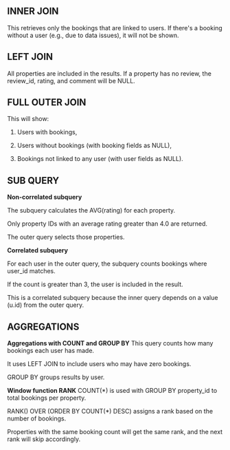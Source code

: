 ## INNER JOIN

This retrieves only the bookings that are linked to users. If there's a booking without a user (e.g., due to data issues), it will not be shown.

## LEFT JOIN

All properties are included in the results. If a property has no review, the review_id, rating, and comment will be NULL.

## FULL OUTER JOIN

This will show:

1. Users with bookings,

2. Users without bookings (with booking fields as NULL),

3. Bookings not linked to any user (with user fields as NULL).

## SUB QUERY

**Non-correlated subquery**

The subquery calculates the AVG(rating) for each property.

Only property IDs with an average rating greater than 4.0 are returned.

The outer query selects those properties.

**Correlated subquery**

For each user in the outer query, the subquery counts bookings where user_id matches.

If the count is greater than 3, the user is included in the result.

This is a correlated subquery because the inner query depends on a value (u.id) from the outer query.

## AGGREGATIONS

**Aggregations with COUNT and GROUP BY**
This query counts how many bookings each user has made.

It uses LEFT JOIN to include users who may have zero bookings.

GROUP BY groups results by user.

**Window function RANK**
COUNT(*) is used with GROUP BY property_id to total bookings per property.

RANK() OVER (ORDER BY COUNT(*) DESC) assigns a rank based on the number of bookings.

Properties with the same booking count will get the same rank, and the next rank will skip accordingly.
